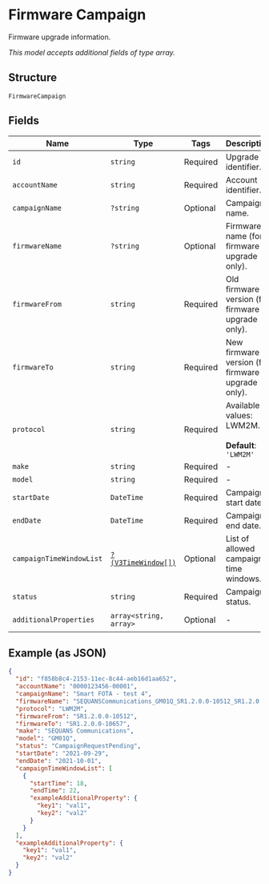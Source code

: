 
# Firmware Campaign

Firmware upgrade information.

*This model accepts additional fields of type array.*

## Structure

`FirmwareCampaign`

## Fields

| Name | Type | Tags | Description | Getter | Setter |
|  --- | --- | --- | --- | --- | --- |
| `id` | `string` | Required | Upgrade identifier. | getId(): string | setId(string id): void |
| `accountName` | `string` | Required | Account identifier. | getAccountName(): string | setAccountName(string accountName): void |
| `campaignName` | `?string` | Optional | Campaign name. | getCampaignName(): ?string | setCampaignName(?string campaignName): void |
| `firmwareName` | `?string` | Optional | Firmware name (for firmware upgrade only). | getFirmwareName(): ?string | setFirmwareName(?string firmwareName): void |
| `firmwareFrom` | `string` | Required | Old firmware version (for firmware upgrade only). | getFirmwareFrom(): string | setFirmwareFrom(string firmwareFrom): void |
| `firmwareTo` | `string` | Required | New firmware version (for firmware upgrade only). | getFirmwareTo(): string | setFirmwareTo(string firmwareTo): void |
| `protocol` | `string` | Required | Available values: LWM2M.<br><br>**Default**: `'LWM2M'` | getProtocol(): string | setProtocol(string protocol): void |
| `make` | `string` | Required | - | getMake(): string | setMake(string make): void |
| `model` | `string` | Required | - | getModel(): string | setModel(string model): void |
| `startDate` | `DateTime` | Required | Campaign start date. | getStartDate(): \DateTime | setStartDate(\DateTime startDate): void |
| `endDate` | `DateTime` | Required | Campaign end date. | getEndDate(): \DateTime | setEndDate(\DateTime endDate): void |
| `campaignTimeWindowList` | [`?(V3TimeWindow[])`](../../doc/models/v3-time-window.md) | Optional | List of allowed campaign time windows. | getCampaignTimeWindowList(): ?array | setCampaignTimeWindowList(?array campaignTimeWindowList): void |
| `status` | `string` | Required | Campaign status. | getStatus(): string | setStatus(string status): void |
| `additionalProperties` | `array<string, array>` | Optional | - | findAdditionalProperty(string key): array | additionalProperty(string key, array value): void |

## Example (as JSON)

```json
{
  "id": "f858b8c4-2153-11ec-8c44-aeb16d1aa652",
  "accountName": "0000123456-00001",
  "campaignName": "Smart FOTA - test 4",
  "firmwareName": "SEQUANSCommunications_GM01Q_SR1.2.0.0-10512_SR1.2.0.0-10657",
  "protocol": "LWM2M",
  "firmwareFrom": "SR1.2.0.0-10512",
  "firmwareTo": "SR1.2.0.0-10657",
  "make": "SEQUANS Communications",
  "model": "GM01Q",
  "status": "CampaignRequestPending",
  "startDate": "2021-09-29",
  "endDate": "2021-10-01",
  "campaignTimeWindowList": [
    {
      "startTime": 18,
      "endTime": 22,
      "exampleAdditionalProperty": {
        "key1": "val1",
        "key2": "val2"
      }
    }
  ],
  "exampleAdditionalProperty": {
    "key1": "val1",
    "key2": "val2"
  }
}
```

